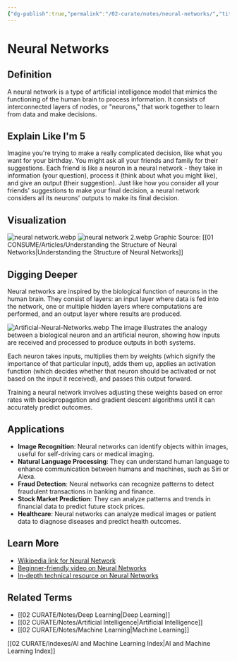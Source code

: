 ```yaml
---
{"dg-publish":true,"permalink":"/02-curate/notes/neural-networks/","title":"Neural Networks","tags":["ai","machine-learning"]}
---
```


# Neural Networks

## **Definition**  
A neural network is a type of artificial intelligence model that mimics the functioning of the human brain to process information. It consists of interconnected layers of nodes, or "neurons," that work together to learn from data and make decisions.

## **Explain Like I'm 5**  
Imagine you're trying to make a really complicated decision, like what you want for your birthday. You might ask all your friends and family for their suggestions. Each friend is like a neuron in a neural network - they take in information (your question), process it (think about what you might like), and give an output (their suggestion). Just like how you consider all your friends' suggestions to make your final decision, a neural network considers all its neurons' outputs to make its final decision.

## **Visualization**  
![neural network.webp](/img/user/04%20META/Assets/neural%20network.webp)
![neural network 2.webp](/img/user/04%20META/Assets/neural%20network%202.webp)
Graphic Source: [[01 CONSUME/Articles/Understanding the Structure of Neural Networks\|Understanding the Structure of Neural Networks]]
## **Digging Deeper**
Neural networks are inspired by the biological function of neurons in the human brain. They consist of layers: an input layer where data is fed into the network, one or multiple hidden layers where computations are performed, and an output layer where results are produced.

![Artificial-Neural-Networks.webp](/img/user/04%20META/Assets/Artificial-Neural-Networks.webp)
The image illustrates the analogy between a biological neuron and an artificial neuron, showing how inputs are received and processed to produce outputs in both systems.

Each neuron takes inputs, multiplies them by weights (which signify the importance of that particular input), adds them up, applies an activation function (which decides whether that neuron should be activated or not based on the input it received), and passes this output forward.

Training a neural network involves adjusting these weights based on error rates with backpropagation and gradient descent algorithms until it can accurately predict outcomes. 

## **Applications**  
- **Image Recognition**: Neural networks can identify objects within images, useful for self-driving cars or medical imaging.
- **Natural Language Processing**: They can understand human language to enhance communication between humans and machines, such as Siri or Alexa.
- **Fraud Detection**: Neural networks can recognize patterns to detect fraudulent transactions in banking and finance.
- **Stock Market Prediction**: They can analyze patterns and trends in financial data to predict future stock prices.
- **Healthcare**: Neural networks can analyze medical images or patient data to diagnose diseases and predict health outcomes.

## **Learn More**  
- [Wikipedia link for Neural Network](https://en.wikipedia.org/wiki/Artificial_neural_network)
- [Beginner-friendly video on Neural Networks](https://www.youtube.com/watch?v=aircAruvnKk)
- [In-depth technical resource on Neural Networks](http://neuralnetworksanddeeplearning.com/)

## **Related Terms**  
- [[02 CURATE/Notes/Deep Learning\|Deep Learning]]
- [[02 CURATE/Notes/Artificial Intelligence\|Artificial Intelligence]]
- [[02 CURATE/Notes/Machine Learning\|Machine Learning]] 

[[02 CURATE/Indexes/AI and Machine Learning Index\|AI and Machine Learning Index]]


